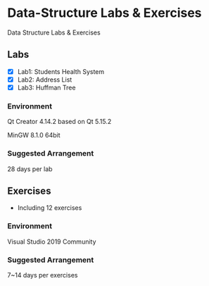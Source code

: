 # Data-Structure Labs & Exercises

Data Structure Labs &amp; Exercises

## Labs

- [x] Lab1: Students Health System
- [x] Lab2: Address List
- [x] Lab3: Huffman Tree

### Environment

Qt Creator 4.14.2 based on Qt 5.15.2

MinGW 8.1.0 64bit

### Suggested Arrangement

28 days per lab



## Exercises

- Including 12 exercises

### Environment

Visual Studio 2019 Community

### Suggested Arrangement

7~14 days per exercises
